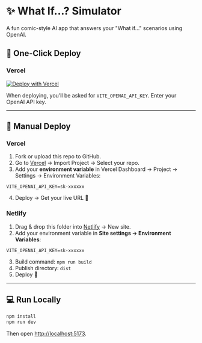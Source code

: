 # ✨ What If…? Simulator

A fun comic-style AI app that answers your "What if..." scenarios using OpenAI.

## 🚀 One-Click Deploy

### Vercel
[![Deploy with Vercel](https://vercel.com/button)](https://vercel.com/new/clone?repository-url=https://github.com/your-username/what-if-simulator&env=VITE_OPENAI_API_KEY&envDescription=Enter%20your%20OpenAI%20API%20key&project-name=what-if-simulator&repo-name=what-if-simulator)

When deploying, you’ll be asked for `VITE_OPENAI_API_KEY`. Enter your OpenAI API key.

---

## 🚀 Manual Deploy

### Vercel

1. Fork or upload this repo to GitHub.
2. Go to [Vercel](https://vercel.com/new) → Import Project → Select your repo.
3. Add your **environment variable** in Vercel Dashboard → Project → Settings → Environment Variables:

```
VITE_OPENAI_API_KEY=sk-xxxxxx
```

4. Deploy → Get your live URL 🎉

### Netlify

1. Drag & drop this folder into [Netlify](https://app.netlify.com) → New site.
2. Add your environment variable in **Site settings → Environment Variables**:

```
VITE_OPENAI_API_KEY=sk-xxxxxx
```

3. Build command: `npm run build`
4. Publish directory: `dist`
5. Deploy 🎉

---

## 💻 Run Locally

```bash
npm install
npm run dev
```

Then open [http://localhost:5173](http://localhost:5173).
